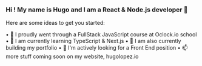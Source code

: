 ### Hi ! My name is Hugo and I am a React & Node.js developer 👋



Here are some ideas to get you started:

• 🔭 I proudly went through a FullStack JavaScript course at Oclock.io school
• 🌱 I am currently learning TypeScript & Next.js
• 🌱 I am also currently building my portfolio
• 👯 I'm actively looking for a Front End position
• 📫 more stuff coming soon on my website, hugolopez.io
